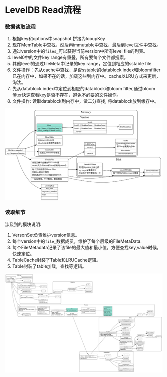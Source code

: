 # LevelDB Read流程

### 数据读取流程

1. 根据key和options中snapshot 拼接为looupKey
2. 现在MemTable中查找，然后再immutable中查找，最后到level文件中查找。
3. 通过version中的`files_`可以获得当前version中所有level file的列表。
4. level0中的文件key range有重叠，所有要每个文件都搜索。
5. 其他level的通过fileMeta中记录的key range，定位到相应的sstable file.
6. 文件操作：先从cache中查找，是否sstable的datablock index和bloomfilter已在内存中，如果不在的话，加载这些到内存中。cache以LRU方式来更新，淘汰。
7. 先从datablock index中定位到相应的datablock和bloom filter,通过bloom filter快速查看key是否不存在，避免不必要的文件操作。
8. 文件操作: 读取datablock到内存中，做二分查找, 将datablock放到缓存中。


![db-get-overview](./db-get-overview.svg)

### 读取细节

涉及到的模块说明:

1. VersonSet负责维护version信息。
2. 每个version中的`file_`数据成员，维护了每个层级的FileMetaData.
3. 每个FileMetadata记录了该file的最大值和最小值，方便查找key,value时候，快速定位。
4. TableCache封装了Table和LRUCache逻辑。
5. Table封装了table加载，查找等逻辑。

![db-get](./db-get.svg)
